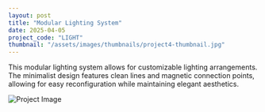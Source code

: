 ```yaml
---
layout: post
title: "Modular Lighting System"
date: 2025-04-05
project_code: "LIGHT"
thumbnail: "/assets/images/thumbnails/project4-thumbnail.jpg"
---
```


This modular lighting system allows for customizable lighting arrangements. The minimalist design features clean lines and magnetic connection points, allowing for easy reconfiguration while maintaining elegant aesthetics.

![Project Image](https://source.unsplash.com/random/800x600/?lighting)
